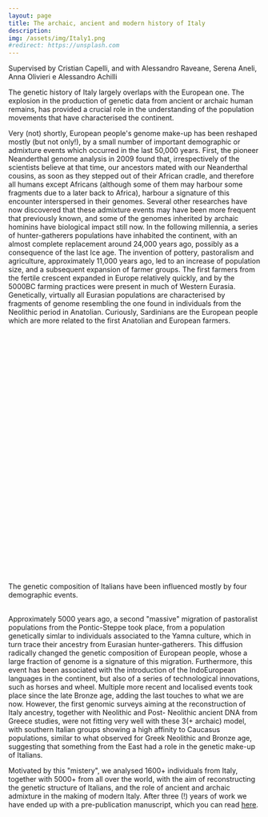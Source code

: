 ```yaml
---
layout: page
title: The archaic, ancient and modern history of Italy
description:
img: /assets/img/Italy1.png
#redirect: https://unsplash.com
---
```


Supervised by Cristian Capelli, and with Alessandro Raveane, Serena Aneli, Anna Olivieri e Alessandro Achilli

The genetic history of Italy largely overlaps with the European one. The explosion in the production of genetic data from ancient or archaic human remains, has provided a crucial role in the understanding of the population movements that have characterised the continent.

Very (not) shortly, European people's genome make-up has been reshaped mostly (but not only!), by a small number of important demographic or admixture events which occurred in the last 50,000 years.
First, the pioneer Neanderthal genome analysis in 2009 found that, irrespectively of the scientists believe at that time, our ancestors mated with our Neanderthal cousins, as soon as they stepped out of their African cradle, and therefore all humans except Africans (although some of them may harbour some fragments due to a later back to Africa), harbour a signature of this encounter interspersed in their genomes. Several other researches have now discovered that these admixture events may have been more frequent that previously known, and some of the genomes inherited by archaic hominins have biological impact still now.
In the following millennia, a series of hunter-gatherers populations have inhabited the continent, with an almost complete replacement around 24,000 years ago, possibly as a consequence of the last Ice age.
The invention of pottery, pastoralism and agriculture, approximately 11,000 years ago, led to an increase of population size, and a subsequent expansion of farmer groups. The first farmers from the fertile crescent expanded in Europe relatively quickly, and by the 5000BC farming practices were present in much of Western Eurasia. Genetically, virtually all Eurasian populations are characterised by fragments of genome resembling the one found in individuals from the Neolithic period in Anatolian. Curiously, Sardinians are the European people which are more related to the first Anatolian and European farmers.

<div class="img_row" style="height:500px">
    <img class="col three left" src="{{ site.baseurl }}/assets/img/ItalySummary.png" alt="" title="example image"  />
</div>
<div class="col three caption">
    The genetic composition of Italians have been influenced mostly by four demographic events.   
</div>

<br/>

Approximately 5000 years ago, a second "massive" migration of pastoralist populations from the Pontic-Steppe took place, from a population genetically simlar to individuals associated to the Yamna culture, which in turn trace their ancestry from Eurasian hunter-gatherers. This diffusion radically changed the genetic composition of European people, whose a large fraction of genome is a signature of this migration. Furthermore, this event has been associated with the introduction of the IndoEuropean languages in the continent, but also of a series of technological innovations, such as horses and wheel.
Multiple more recent and localised events took place since the late Bronze age, adding the last touches to what we are now.
However, the first genomic surveys aiming at the reconstruction of Italy ancestry, together with Neolithic and Post- Neolithic ancient DNA from Greece studies, were not fitting very well with these 3(+ archaic) model, with southern Italian groups showing a high affinity to Caucasus populations, similar to what observed for Greek Neolithic and Bronze age, suggesting that something from the East had a role in the genetic make-up of Italians.

Motivated by this "mistery", we analysed 1600+ individuals from Italy, together with 5000+ from all over the world, with the aim of reconstructing the genetic structure of Italians, and the role of ancient and archaic admixture in the making of modern Italy.
After three (!) years of work we have ended up with a pre-publication manuscript, which you can read [here](https://www.biorxiv.org/content/10.1101/494898v1).
